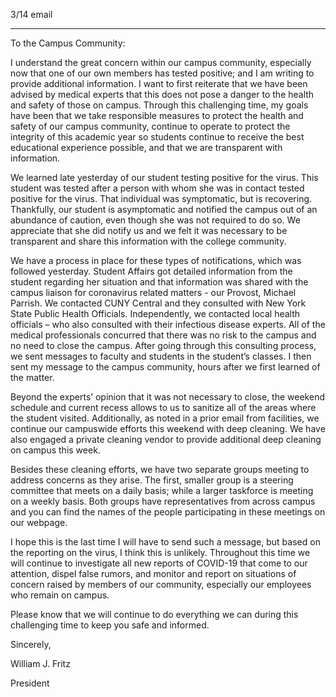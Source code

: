 3/14 email

----

To the Campus Community:

I understand the great concern within our campus community, especially now that one of our own members has tested positive; and I am writing to provide additional information. I want to first reiterate that we have been advised by medical experts that this does not pose a danger to the health and safety of those on campus. Through this challenging time, my goals have been that we take responsible measures to protect the health and safety of our campus community, continue to operate to protect the integrity of this academic year so students continue to receive the best educational experience possible, and that we are transparent with information.

We learned late yesterday of our student testing positive for the virus. This student was tested after a person with whom she  was in contact tested positive for the virus. That individual was symptomatic, but is recovering. Thankfully, our student is asymptomatic and notified the campus out of an abundance of caution, even though she was not required to do so. We appreciate that she did notify us and we felt it was necessary to be transparent and share this information with the college community.

We have a process in place for these types of notifications, which was followed yesterday. Student Affairs got detailed information from the student regarding her situation and that information was shared with the campus liaison for coronavirus related matters - our Provost, Michael Parrish. We contacted CUNY Central and they consulted with New York State Public Health Officials. Independently, we contacted local health officials – who also consulted with their infectious disease experts. All of the medical professionals concurred that there was no risk to the campus and no need to close the campus. After going through this consulting process, we sent messages to faculty and students in the student’s classes. I then sent my message to the campus community, hours after we first learned of the matter.

Beyond the experts’ opinion that it was not necessary to close, the weekend schedule and current recess  allows to us to sanitize all of the areas where the student visited. Additionally, as noted in a prior email from facilities, we continue our campuswide efforts this weekend with deep cleaning. We have also engaged a private cleaning vendor to provide additional deep cleaning on campus this week.

Besides these cleaning efforts, we have two separate groups meeting to address concerns as they arise. The first, smaller group is a steering committee that meets on a daily basis; while a larger taskforce is meeting on a weekly basis. Both groups have representatives from across campus and you can find the names of the people participating in these meetings on our webpage.

I hope this is the last time I will have to send such a message, but based on the reporting on the virus, I think
this is unlikely. Throughout this time we will continue to investigate all new reports of COVID-19 that come to our attention, dispel false rumors, and monitor and report on situations of concern raised by members of our community, especially our employees who remain on campus.


Please know that we will continue to do everything we can during this challenging time to keep you safe and informed.



Sincerely,



William J. Fritz

President
